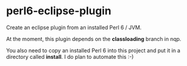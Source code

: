 perl6-eclipse-plugin
====================

Create an eclipse plugin from an installed Perl 6 / JVM.

At the moment, this plugin depends on the **classloading** branch in nqp.

You also need to copy an installed Perl 6 into this project and put it in a directory called **install**. I do plan to automate this :-)
